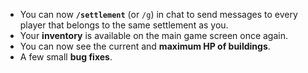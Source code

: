 * You can now **`/settlement`** (or `/g`) in chat to send messages to every player that belongs to the same settlement as you.
* Your **inventory** is available on the main game screen once again.
* You can now see the current and **maximum HP of buildings**.
* A few small **bug fixes**.
